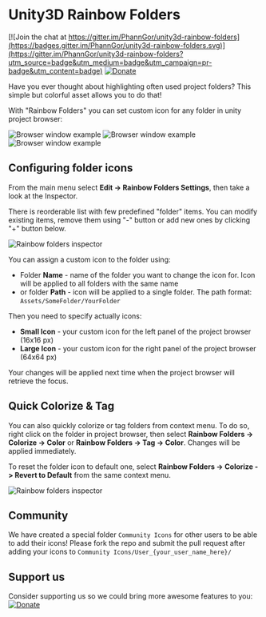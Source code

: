 # Unity3D Rainbow Folders

[![Join the chat at https://gitter.im/PhannGor/unity3d-rainbow-folders](https://badges.gitter.im/PhannGor/unity3d-rainbow-folders.svg)](https://gitter.im/PhannGor/unity3d-rainbow-folders?utm_source=badge&utm_medium=badge&utm_campaign=pr-badge&utm_content=badge)
[![Donate](https://img.shields.io/badge/Donate-PayPal-green.svg)](https://www.paypal.me/tarasleskiv/2USD)

Have you ever thought about highlighting often used project folders? This simple but colorful asset allows you to do that!

With "Rainbow Folders" you can set custom icon for any folder in unity project browser:

![Browser window example](https://raw.githubusercontent.com/PhannGor/phanngor.github.io/master/RainbowFolders/v0.3.0_01_1.png)
![Browser window example](https://raw.githubusercontent.com/PhannGor/phanngor.github.io/master/RainbowFolders/v0.3.0_01_2.png)
![Browser window example](https://raw.githubusercontent.com/PhannGor/phanngor.github.io/master/RainbowFolders/v0.3.0_01_3.png)

## Configuring folder icons

From the main menu select **Edit -> Rainbow Folders Settings**, then take a look at the Inspector.

There is reorderable list with few predefined "folder" items. You can modify existing items, remove them using "-" button or add new ones by clicking "+" button below.

![Rainbow folders inspector](https://raw.githubusercontent.com/PhannGor/phanngor.github.io/master/RainbowFolders/v0.2.1_02.png)


You can assign a custom icon to the folder using:
* Folder **Name** - name of the folder you want to change the icon for. Icon will be applied to all folders with the same name
* or folder **Path** - icon will be applied to a single folder. The path format: `Assets/SomeFolder/YourFolder`

Then you need to specify actually icons:
* **Small Icon** - your custom icon for the left panel of the project browser (16x16 px)
* **Large Icon**  - your custom icon for the right panel of the project browser (64x64 px)

Your changes will be applied next time when the project browser will retrieve the focus.

## Quick Colorize & Tag

You can also quickly colorize or tag folders from context menu. To do so, right click on the folder in project browser, then select **Rainbow Folders -> Colorize -> Color** or **Rainbow Folders -> Tag -> Color**. Changes will be applied immediately.

To reset the folder icon to default one, select **Rainbow Folders -> Colorize -> Revert to Default** from the same context menu.

![Rainbow folders inspector](https://raw.githubusercontent.com/PhannGor/phanngor.github.io/master/RainbowFolders/v0.3.0_03.png)

## Community

We have created a special folder `Community Icons` for other users to be able to add their icons! Please fork the repo and submit the pull request after adding your icons to `Community Icons/User_{your_user_name_here}/`

## Support us

Consider supporting us so we could bring more awesome features to you:
[![Donate](https://img.shields.io/badge/Donate-PayPal-green.svg)](https://www.paypal.me/tarasleskiv/2USD)

